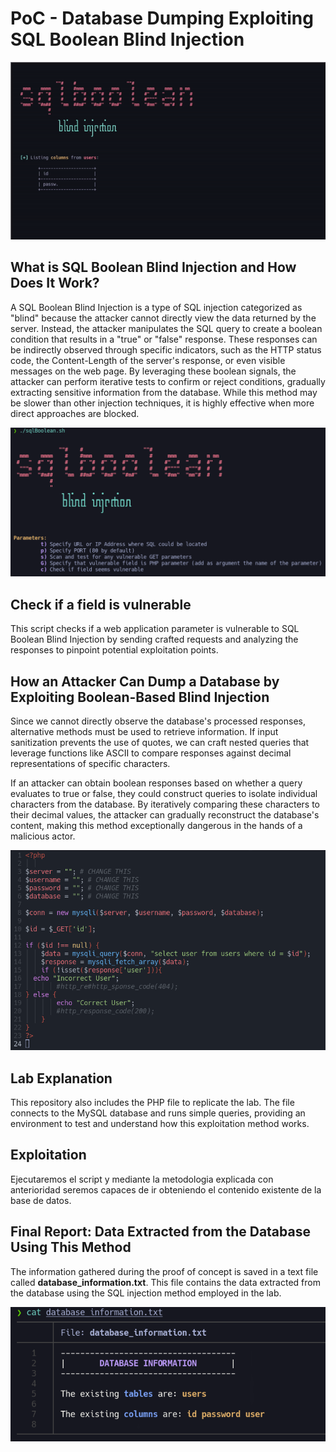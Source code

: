 # PoC - Database Dumping Exploiting SQL Boolean Blind Injection

<!---
Lenguaje: Bash
-->     
![Logo](images/animacion.gif)


## What is SQL Boolean Blind Injection and How Does It Work? 

A SQL Boolean Blind Injection is a type of SQL injection categorized as "blind" because the attacker cannot directly view the data returned by the server. Instead, the attacker manipulates the SQL query to create a boolean condition that results in a "true" or "false" response. These responses can be indirectly observed through specific indicators, such as the HTTP status code, the Content-Length of the server's response, or even visible messages on the web page. By leveraging these boolean signals, the attacker can perform iterative tests to confirm or reject conditions, gradually extracting sensitive information from the database. While this method may be slower than other injection techniques, it is highly effective when more direct approaches are blocked.

![helPanel](images/helPanel.png)


## Check if a field is vulnerable

This script checks if a web application parameter is vulnerable to SQL Boolean Blind Injection by sending crafted requests and analyzing the responses to pinpoint potential exploitation points.

## How an Attacker Can Dump a Database by Exploiting Boolean-Based Blind Injection 

Since we cannot directly observe the database's processed responses, alternative methods must be used to retrieve information. If input sanitization prevents the use of quotes, we can craft nested queries that leverage functions like ASCII to compare responses against decimal representations of specific characters.

If an attacker can obtain boolean responses based on whether a query evaluates to true or false, they could construct queries to isolate individual characters from the database. By iteratively comparing these characters to their decimal values, the attacker can gradually reconstruct the database's content, making this method exceptionally dangerous in the hands of a malicious actor.

![Logo](images/php_file.png)


## Lab Explanation 

This repository also includes the PHP file to replicate the lab. The file connects to the MySQL database and runs simple queries, providing an environment to test and understand how this exploitation method works.

## Exploitation 

Ejecutaremos el script y mediante la metodologia explicada con anterioridad seremos capaces de ir obteniendo el contenido existente de la base de datos. 

## Final Report: Data Extracted from the Database Using This Method 

The information gathered during the proof of concept is saved in a text file called **database_information.txt**. This file contains the data extracted from the database using the SQL injection method employed in the lab.

![Logo](images/database_information.png)

